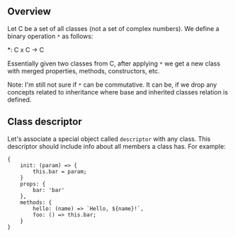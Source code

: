 
## Overview

Let C be a set of all classes (not a set of complex numbers).
We define a binary operation `*` as follows: 

*: C x C -> C 
 
Essentially given two classes from C, after applying `*` we get a new class with merged properties, methods, constructors, etc. 

Note: I'm still not sure if `*` can be commutative. It can be, if we drop any concepts related to inheritance where base and inherited classes 
relation is defined. 


## Class descriptor

Let's associate a special object called `descriptor` with any class. This descriptor should include info about all members a class has.
For example: 

```
{    
    init: (param) => {
        this.bar = param;
    }  
    props: {
        bar: 'bar'
    },
    methods: {
        hello: (name) => `Hello, ${name}!`,
        foo: () => this.bar;
    }
}
``` 


